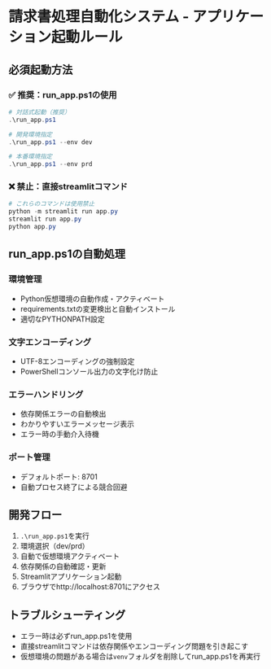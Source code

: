 # 請求書処理自動化システム - アプリケーション起動ルール

## 必須起動方法

### ✅ 推奨：run_app.ps1の使用
```powershell
# 対話式起動（推奨）
.\run_app.ps1

# 開発環境指定
.\run_app.ps1 --env dev

# 本番環境指定
.\run_app.ps1 --env prd
```

### ❌ 禁止：直接streamlitコマンド
```powershell
# これらのコマンドは使用禁止
python -m streamlit run app.py
streamlit run app.py
python app.py
```

## run_app.ps1の自動処理

### 環境管理
- Python仮想環境の自動作成・アクティベート
- requirements.txtの変更検出と自動インストール
- 適切なPYTHONPATH設定

### 文字エンコーディング
- UTF-8エンコーディングの強制設定
- PowerShellコンソール出力の文字化け防止

### エラーハンドリング
- 依存関係エラーの自動検出
- わかりやすいエラーメッセージ表示
- エラー時の手動介入待機

### ポート管理
- デフォルトポート: 8701
- 自動プロセス終了による競合回避

## 開発フロー
1. `.\run_app.ps1`を実行
2. 環境選択（dev/prd）
3. 自動で仮想環境アクティベート
4. 依存関係の自動確認・更新
5. Streamlitアプリケーション起動
6. ブラウザでhttp://localhost:8701にアクセス

## トラブルシューティング
- エラー時は必ずrun_app.ps1を使用
- 直接streamlitコマンドは依存関係やエンコーディング問題を引き起こす
- 仮想環境の問題がある場合は`venv`フォルダを削除してrun_app.ps1を再実行 